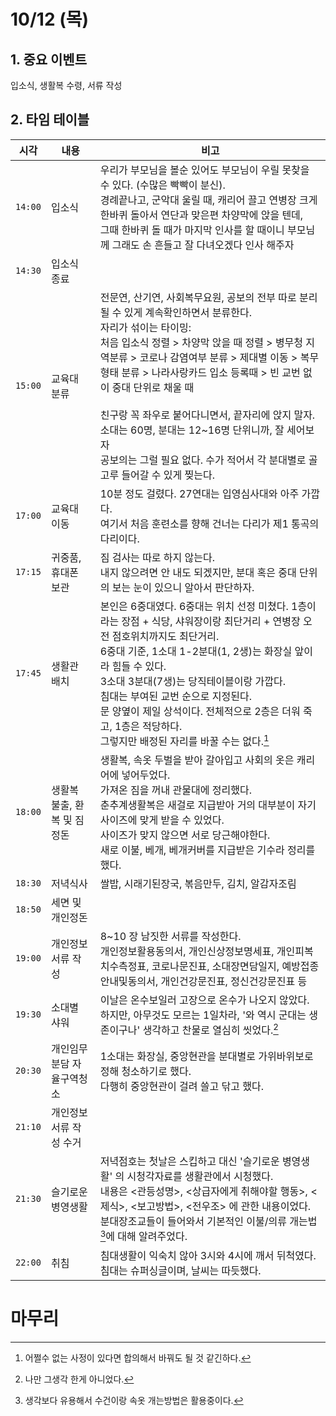 10/12 (목)
==========
## 1. 중요 이벤트
입소식, 생활복 수령, 서류 작성

## 2. 타임 테이블

| 시각 | 내용 | 비고 |
| --- | --- | --- |
| `14:00` | 입소식 | 우리가 부모님을 볼순 있어도 부모님이 우릴 못찾을 수 있다. (수많은 빡빡이 분신). <br/>경례끝나고, 군악대 울릴 때, 캐리어 끌고 연병장 크게 한바퀴 돌아서 연단과 맞은편 차양막에 앉을 텐데, <br/>그때 한바퀴 돌 때가 마지막 인사를 할 때이니 부모님께 그래도 손 흔들고 잘 다녀오겠다 인사 해주자 |
| `14:30` | 입소식 종료 |  |
| `15:00` | 교육대 분류 | 전문연, 산기연, 사회복무요원, 공보의 전부 따로 분리될 수 있게 계속확인하면서 분류한다. <br/>자리가 섞이는 타이밍:  <br/>처음 입소식 정렬 > 차양막 앉을 때 정렬 > 병무청 지역분류 > 코로나 감염여부 분류 > 제대별 이동 > 복무형태 분류 > 나라사랑카드 입소 등록때 > 빈 교번 없이 중대 단위로 채울 때<br/> <br/>친구랑 꼭 좌우로 붙어다니면서, 끝자리에 앉지 말자. <br/>소대는 60명, 분대는 12~16명 단위니까, 잘 세어보자 <br/>공보의는 그럴 필요 없다. 수가 적어서 각 분대별로 골고루 들어갈 수 있게 찢는다. |
| `17:00` | 교육대 이동 | 10분 정도 걸렸다. 27연대는 입영심사대와 아주 가깝다. <br/>여기서 처음 훈련소를 향해 건너는 다리가 제1 통곡의 다리이다. |
| `17:15` | 귀중품, 휴대폰 보관 | 짐 검사는 따로 하지 않는다. <br/>내지 않으려면 안 내도 되겠지만, 분대 혹은 중대 단위의 보는 눈이 있으니 알아서 판단하자. |
| `17:45` | 생활관 배치 | 본인은 6중대였다. 6중대는 위치 선정 미쳤다. 1층이라는 장점 + 식당, 샤워장이랑 최단거리 + 연병장 오전 점호위치까지도 최단거리. <br/>6중대 기준, 1소대 1-2분대(1, 2생)는 화장실 앞이라 힘들 수 있다. <br/>3소대 3분대(7생)는 당직테이블이랑 가깝다. <br/> 침대는 부여된 교번 순으로 지정된다. <br/>문 양옆이 제일 상석이다. 전체적으로 2층은 더워 죽고, 1층은 적당하다.<br/>그렇지만 배정된 자리를 바꿀 수는 없다.[^1] |
| `18:00` | 생활복 불출, 환복 및 짐정돈|생활복, 속옷 두벌을 받아 갈아입고 사회의 옷은 캐리어에 넣어두었다.<br/>가져온 짐을 꺼내 관물대에 정리했다.<br/>춘추계생활복은 새걸로 지급받아 거의 대부분이 자기 사이즈에 맞게 받을 수 있었다.<br/>사이즈가 맞지 않으면 서로 당근해야한다.<br/>새로 이불, 베개, 베개커버를 지급받은 기수라 정리를 했다. |
| `18:30` | 저녁식사|쌀밥, 시래기된장국, 볶음만두, 김치, 알감자조림|
| `18:50` | 세면 및 개인정돈 |  |
| `19:00` | 개인정보 서류 작성 | 8~10 장 남짓한 서류를 작성한다.<br/>개인정보활용동의서, 개인신상정보명세표, 개인피복치수측정표, 코로나문진표, 소대장면담일지, 예방접종안내및동의서, 개인건강문진표, 정신건강문진표 등 |
| `19:30` | 소대별 샤워 | 이날은 온수보일러 고장으로 온수가 나오지 않았다.<br/>하지만, 아무것도 모르는 1일차라, '와 역시 군대는 생존이구나' 생각하고 찬물로 열심히 씻었다.[^2] |
| `20:30` | 개인임무분담 자율구역청소 | 1소대는 화장실, 중앙현관을 분대별로 가위바위보로 정해 청소하기로 했다. <br/>다행히 중앙현관이 걸려 쓸고 닦고 했다. |
| `21:10` | 개인정보 서류 작성 수거 |  |
| `21:30` | 슬기로운 병영생활 | 저녁점호는 첫날은 스킵하고 대신 '슬기로운 병영생활' 의 시청각자료를 생활관에서 시청했다.<br/>내용은 <관등성명>, <상급자에게 취해야할 행동>, <제식>, <보고방법>, <전우조> 에 관한 내용이었다.<br/>분대장조교들이 들어와서 기본적인 이불/의류 개는법[^3]에 대해 알려주었다.<br/>|
|`22:00`|취침|침대생활이 익숙치 않아 3시와 4시에 깨서 뒤척였다. 침대는 슈퍼싱글이며, 날씨는 따듯했다.|

# 마무리
[^1]: 어쩔수 없는 사정이 있다면 합의해서 바꿔도 될 것 같긴하다.
[^2]: 나만 그생각 한게 아니었다.
[^3]: 생각보다 유용해서 수건이랑 속옷 개는방법은 활용중이다.
